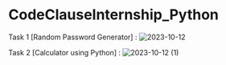 # CodeClauseInternship_Python
Task 1 [Random Password Generator] :
![2023-10-12](https://github.com/student-abhijnan/CodeClauseInternship_Python/assets/143992189/5a71f42c-6b8e-4e1c-b814-61d1d14f67b4)

Task 2 [Calculator using Python] :
![2023-10-12 (1)](https://github.com/student-abhijnan/CodeClauseInternship_Python/assets/143992189/14a1ddeb-480a-4808-9826-606e67ed40fb)
